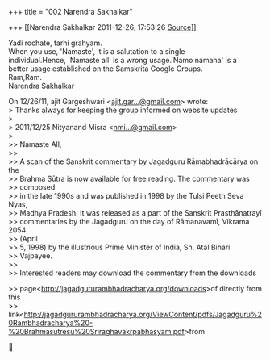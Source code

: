 +++
title = "002 Narendra Sakhalkar"

+++
[[Narendra Sakhalkar	2011-12-26, 17:53:26 [Source](https://groups.google.com/g/samskrita/c/SeLwb17ALCY)]]



Yadi rochate, tarhi grahyam.  
When you use, 'Namaste', it is a salutation to a single  
individual.Hence, 'Namaste all' is a wrong usage.'Namo namaha' is a  
better usage established on the Samskrita Google Groups.  
Ram,Ram.  
Narendra Sakhalkar

On 12/26/11, ajit Gargeshwari \<[ajit.gar...@gmail.com]()\> wrote:  
\> Thanks always for keeping the group informed on website updates  
\>  
\> 2011/12/25 Nityanand Misra \<[nmi...@gmail.com]()\>  
\>  
\>\> Namaste All,  
\>\>  
\>\> A scan of the Sanskrit commentary by Jagadguru Rāmabhadrācārya on the  
\>\> Brahma Sūtra is now available for free reading. The commentary was  
\>\> composed  
\>\> in the late 1990s and was published in 1998 by the Tulsi Peeth Seva Nyas,  
\>\> Madhya Pradesh. It was released as a part of the Sanskrit Prasthānatrayī  
\>\> commentaries by the Jagadguru on the day of Rāmanavamī, Vikrama 2054  
\>\> (April  
\>\> 5, 1998) by the illustrious Prime Minister of India, Sh. Atal Bihari  
\>\> Vajpayee.  
\>\>  
\>\> Interested readers may download the commentary from the downloads  

\>\> page\<<http://jagadgururambhadracharya.org/downloads>\>of directly from this  
\>\> link\<<http://jagadgururambhadracharya.org/ViewContent/pdfs/Jagadguru%20Rambhadracharya%20-%20Brahmasutresu%20Sriraghavakrpabhasyam.pdf>\>from



